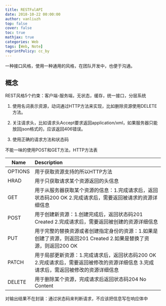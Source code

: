 ```yaml
---
title: RESTFulAPI
date: 2018-10-22 00:00:00
author: vanliuzh
top: false
cover: false
toc: true
mathjax: true
categories: Web
tags: [Web, Note]
reprintPolicy: cc_by
---
```


一种接口风格，使用一种通用的风格，在团队开发中，也便于沟通。

<!-- more -->

## 概念

REST风格5个约束：客户端-服务端，无状态，缓存，统一接口，分层系统

1. 使用名词表示资源，动词通过HTTP方法来实现，比如删除资源使用DELETE方法。

2. 关注请求头，比如请求头Accept要求返回application/xml，如果服务器只能放回json格式的，应该返回406错误。

3. 使用正确的请求方法和状态码

不能一味的使用POST和GET方法，HTTP方法表

| Name    | Description 
| ------- | :-----
| OPTIONS | 用于获取资源支持的所以HTTP方法 
| HRAD    | 用于只获取请求某个资源返回的头信息 
| GET     | 用于从服务器获取某个资源的信息：1.完成请求后，返回状态码200 OK 2.完成请求后，需要返回被请求的资源详细信息 
| POST    | 用于创建新资源：1.创建完成后，返回状态码201 Created 2.完成请求后，需要返回被创建的资源详细信息 
| PUT     | 用于完整的替换资源或者创建指定身份的资源：1.如果是创建了资源，则返回201 Created 2.如果是替换了资源，则返回200 OK 
| PATCH   | 用于局部更新资源：1.完成请求后，返回状态码200 OK 2.完成请求后，需要返回被修改的资源详细信息 3.完成请求后，需返回被修改的资源详细信息 
| DELETE  | 用于删除某个资源，完成请求后返回状态码204 No Content 

对输出结果不在封装：通过状态码来判断请求，不应该把信息写在响应体中